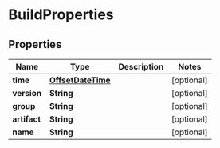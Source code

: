 # BuildProperties

## Properties
Name | Type | Description | Notes
------------ | ------------- | ------------- | -------------
**time** | [**OffsetDateTime**](OffsetDateTime.md) |  |  [optional]
**version** | **String** |  |  [optional]
**group** | **String** |  |  [optional]
**artifact** | **String** |  |  [optional]
**name** | **String** |  |  [optional]
